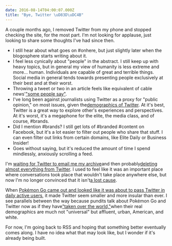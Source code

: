 ```yaml
---
date: 2016-08-14T04:00:07.000Z
title: "Bye, Twitter \uD83D\uDC4B"
---
```

A couple months ago, I removed Twitter from my phone and stopped checking the site, for the most part. I'm not looking for applause, just looking to share some thoughts I've had since then.

* I still hear about what goes on #onhere, but just slightly later when the blogosphere starts writing about it.
* I feel less cynically about "people" in the abstract. I still keep up with heavy topics, but in general my view of humanity is less extreme and more... human. Individuals are capable of great and terrible things. Social media in general tends towards presenting people exclusively at their best and at their worst.
* Throwing a tweet or two in an article feels like equivalent of cable news'["some people say"](https://www.youtube.com/watch?v=NYA9ufivbDw).
* I've long been against journalists using Twitter as a proxy for "public opinion," on most issues, given the[demographics of Twitter](http://www.pewinternet.org/2015/01/09/demographics-of-key-social-networking-platforms-2/). At it's best, Twitter is a great way to explore other's experiences and perspectives. At it's worst, it's a megaphone for the elite, the media class, and of course, #brands.
* Did I mention #brands? I still get lots of #branded #content on Facebook, but it's a lot easier to filter out people who share that stuff. I can even filter out links from certain domains, like Elite Daily or Business Insider!
* Goes without saying, but it's reduced the amount of time I spend mindlessly, anxiously scrolling a feed.

I'm [waiting for Twitter to email me my archive](https://blog.twitter.com/2012/your-twitter-archive)and then probably[deleting almost everything from Twitter](https://github.com/jmathai/amnesia). I used to feel like it was an important place where conversations took place that wouldn't take place anywhere else, but now I'm no longer convinced that it isn't[a lost cause](http://degoes.net/articles/fuck-twitter).

When [Pokémon Go came out and looked like it was about to pass Twitter in daily active users](https://192.241.151.94/bye-twitter/), it made Twitter seem smaller and more insular than ever. I see parallels between the way because pundits talk about Pokémon Go and Twitter now as if they have["taken over the world,"](http://www.chicagotribune.com/entertainment/theater/ct-pokemon-go-gps-jones-ae-0717-20160714-column.html)when their real demographics are much not "universal" but affluent, urban, American, and white.

For now, I'm going back to RSS and hoping that something better eventually comes along. I have no idea what that may look like, but I wonder if it's already being built.
